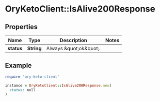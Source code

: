 # OryKetoClient::IsAlive200Response

## Properties

| Name | Type | Description | Notes |
| ---- | ---- | ----------- | ----- |
| **status** | **String** | Always \&quot;ok\&quot;. |  |

## Example

```ruby
require 'ory-keto-client'

instance = OryKetoClient::IsAlive200Response.new(
  status: null
)
```

